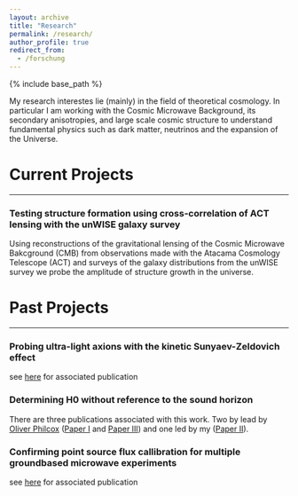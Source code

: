 ```yaml
---
layout: archive
title: "Research"
permalink: /research/
author_profile: true
redirect_from:
  - /forschung
---
```


{% include base_path %}

My research interestes lie (mainly) in the field of theoretical cosmology. In particular I am working with the Cosmic Microwave Background, its secondary anisotropies, and large scale cosmic structure to understand fundamental physics such as dark matter, neutrinos and the expansion of the Universe.


# Current Projects
---

### Testing structure formation using cross-correlation of ACT lensing with the unWISE galaxy survey
Using reconstructions of the gravitational lensing of the Cosmic Microwave Bakcground (CMB) from observations made with the Atacama Cosmology Telescope (ACT) and surveys of the galaxy distributions from the unWISE survey we probe the amplitude of structure growth in the universe.


# Past Projects 
---

### Probing ultra-light axions with the kinetic Sunyaev-Zeldovich effect 
see [here](https://gerrfarr.github.io/publication/Axion_kSZ) for associated publication

### Determining H0 without reference to the sound horizon
There are three publications associated with this work. Two by lead by [Oliver Philcox](https://oliverphilcox.github.io/) ([Paper I](https://gerrfarr.github.io/publication/H0_wo_sound_horizon_I) and [Paper III](https://gerrfarr.github.io/publication/H0_wo_sound_horizon_III)) and one led by my ([Paper II](https://gerrfarr.github.io/publication/H0_wo_sound_horizon_I)). 

### Confirming point source flux callibration for multiple groundbased microwave experiments
see [here](https://gerrfarr.github.io/publication/ACT_ALMA_Planck_point_sources) for associated publication

